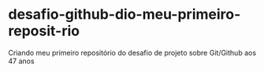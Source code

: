 # desafio-github-dio-meu-primeiro-reposit-rio
Criando meu primeiro repositório do desafio de projeto sobre Git/Github aos 47 anos 
